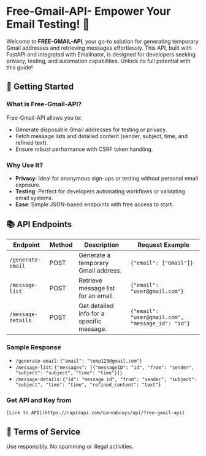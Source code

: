 # Free-Gmail-API- Empower Your Email Testing! 🌟

Welcome to **FREE-GMAIL-API**, your go-to solution for generating temporary Gmail addresses and retrieving messages effortlessly. This API, built with FastAPI and integrated with Emailnator, is designed for developers seeking privacy, testing, and automation capabilities. Unlock its full potential with this guide!

## 🚀 Getting Started

### What is Free-Gmail-API?
Free-Gmail-API allows you to:
- Generate disposable Gmail addresses for testing or privacy.
- Fetch message lists and detailed content (sender, subject, time, and refined text).
- Ensure robust performance with CSRF token handling.
### Why Use It?
- **Privacy**: Ideal for anonymous sign-ups or testing without personal email exposure.
- **Testing**: Perfect for developers automating workflows or validating email systems.
- **Ease**: Simple JSON-based endpoints with free access to start.

## 📚 API Endpoints

| Endpoint           | Method | Description                              | Request Example                          |
|--------------------|--------|------------------------------------------|------------------------------------------|
| `/generate-email`  | POST   | Generate a temporary Gmail address.      | `{"email": ["Gmail"]}`                |
| `/message-list`    | POST   | Retrieve message list for an email.      | `{"email": "user@gmail.com"}`           |
| `/message-details` | POST   | Get detailed info for a specific message.| `{"email": "user@gmail.com", "message_id": "id"}` |

### Sample Response
- `/generate-email`: `{"email": "temp123@gmail.com"}`
- `/message-list`: `{"messages": [{"messageID": "id", "from": "sender", "subject": "subject", "time": "time"}]}`
- `/message-details`: `{"id": "message_id", "from": "sender", "subject": "subject", "time": "time", "refined_content": "text"}`

### Get API and Key from
` [Link to API](https://rapidapi.com/canvabouys/api/free-gmail-api) `

## 📜 Terms of Service
Use responsibly. No spamming or illegal activities.
